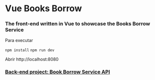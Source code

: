 # Vue Books Borrow

### The front-end written in Vue to showcase the Books Borrow Service

Para executar

`npm install`
`npm run dev`

Abrir http://localhost:8080

### [Back-end project: Book Borrow Service API](https://github.com/emiscode/node-books-api)
